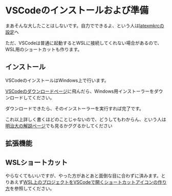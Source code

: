 # VSCodeのインストールおよび準備
まあそんな大したことはしないです。自力でできるよ、という人は[latexmkrcの設定](latexmkrc.md)へ

ただ、VSCodeは普通に起動するとWSLに接続してくれない場合があるので、WSL用のショートカットも作ります。
## インストール
VSCodeのインストールはWindows上で行います。

[VSCodeのダウンロードページ](https://code.visualstudio.com/download)に飛んだら、Windows用インストーラーをダウンロードしてください。

ダウンロードできたら、そのインストーラーを実行すれば完了です。

これ以上詳しく書くほどのことじゃないので、どうしてもわからん、という人は[明治大の解説ページ](https://www.isc.meiji.ac.jp/~be00085/ctips/vscode/)でも見るかググるかしてください
## 拡張機能

## WSLショートカット
やらなくてもいいですが、やった方があとあと面倒な目に合わずに済みます。とりあえず[WSL上のプロジェクトをVSCodeで開くショートカットアイコンの作り方](https://qiita.com/albyte/items/348459f21e21eff1d83f)を参照してください。
